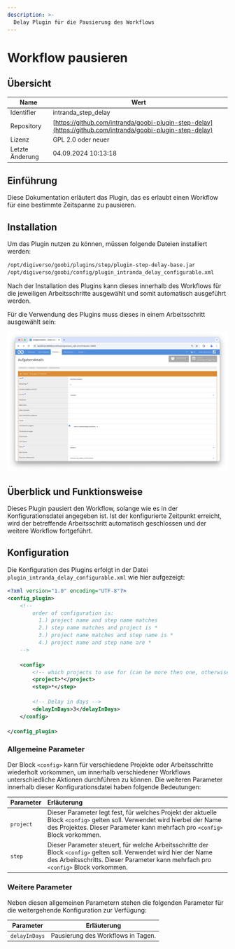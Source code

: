 ```yaml
---
description: >-
  Delay Plugin für die Pausierung des Workflows
---
```


# Workflow pausieren

## Übersicht

Name                     | Wert
-------------------------|-----------
Identifier               | intranda_step_delay
Repository               | [https://github.com/intranda/goobi-plugin-step-delay](https://github.com/intranda/goobi-plugin-step-delay)
Lizenz              | GPL 2.0 oder neuer 
Letzte Änderung    | 04.09.2024 10:13:18


## Einführung
Diese Dokumentation erläutert das Plugin, das es erlaubt einen Workflow für eine bestimmte Zeitspanne zu pausieren.

## Installation
Um das Plugin nutzen zu können, müssen folgende Dateien installiert werden:

```bash
/opt/digiverso/goobi/plugins/step/plugin-step-delay-base.jar
/opt/digiverso/goobi/config/plugin_intranda_delay_configurable.xml
```

Nach der Installation des Plugins kann dieses innerhalb des Workflows für die jeweiligen Arbeitsschritte ausgewählt und somit automatisch ausgeführt werden.

Für die Verwendung des Plugins muss dieses in einem Arbeitsschritt ausgewählt sein:

![Konfiguration des Arbeitsschritts für die Nutzung des Plugins](images/goobi-plugin-step-delay_screen1_de.png)


## Überblick und Funktionsweise
Dieses Plugin pausiert den Workflow, solange wie es in der Konfigurationsdatei angegeben ist. Ist der konfigurierte Zeitpunkt erreicht, wird der betreffende Arbeitsschritt automatisch geschlossen und der weitere Workflow fortgeführt.

## Konfiguration
Die Konfiguration des Plugins erfolgt in der Datei `plugin_intranda_delay_configurable.xml` wie hier aufgezeigt:

```xml
<?xml version="1.0" encoding="UTF-8"?>
<config_plugin>
    <!--
        order of configuration is:
          1.) project name and step name matches
          2.) step name matches and project is *
          3.) project name matches and step name is *
          4.) project name and step name are *
	-->
    
    <config>
        <!-- which projects to use for (can be more then one, otherwise use *) -->
        <project>*</project>
        <step>*</step>
        
        <!-- Delay in days -->
        <delayInDays>3</delayInDays>
    </config>

</config_plugin>
```

### Allgemeine Parameter 
Der Block `<config>` kann für verschiedene Projekte oder Arbeitsschritte wiederholt vorkommen, um innerhalb verschiedener Workflows unterschiedliche Aktionen durchführen zu können. Die weiteren Parameter innerhalb dieser Konfigurationsdatei haben folgende Bedeutungen: 

| Parameter | Erläuterung | 
| :-------- | :---------- | 
| `project` | Dieser Parameter legt fest, für welches Projekt der aktuelle Block `<config>` gelten soll. Verwendet wird hierbei der Name des Projektes. Dieser Parameter kann mehrfach pro `<config>` Block vorkommen. | 
| `step` | Dieser Parameter steuert, für welche Arbeitsschritte der Block `<config>` gelten soll. Verwendet wird hier der Name des Arbeitsschritts. Dieser Parameter kann mehrfach pro `<config>` Block vorkommen. | 


### Weitere Parameter 
Neben diesen allgemeinen Parametern stehen die folgenden Parameter für die weitergehende Konfiguration zur Verfügung: 


Parameter               | Erläuterung
------------------------|------------------------------------
`delayInDays`           | Pausierung des Workflows in Tagen. |